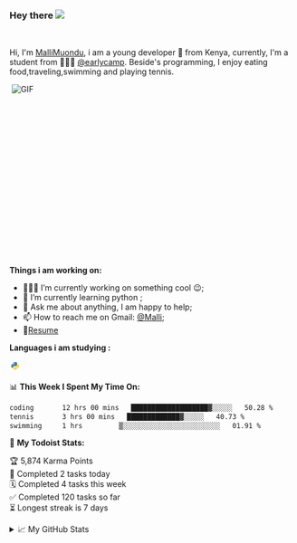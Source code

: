 ### Hey there <img src="https://media.giphy.com/media/hvRJCLFzcasrR4ia7z/giphy.gif" width="25px">



<br />

Hi, I'm [MalliMuondu](https://medium.com/@mallimuondu/my-first-experience-of-coding-b8f4e2896a77), i am a young developer 🚀 from Kenya, currently, I'm a student from 🙍🏽‍♂️ [@earlycamp](https://twitter.com/earlycamp?lang=da). Beside's programming, I enjoy eating food,traveling,swimming and playing tennis.

  <img align="right" alt="GIF" src="https://github.com/abhisheknaiidu/abhisheknaiidu/blob/master/code.gif?raw=true" width="500" height="320" />
  
**Things i am working on:**

- 👨🏽‍💻 I’m currently working on something cool :wink:;
- 🌱 I’m currently learning python ; 
- 💬 Ask me about anything, I am happy to help;
- 📫 How to reach me on Gmail: [@Malli](https://mail.google.com/mail/u/0/#search/Malli);
- 📝[Resume](https://github.com/mallimuondu/resume)

**Languages i am studying :**  

<img height="20" src="https://raw.githubusercontent.com/github/explore/80688e429a7d4ef2fca1e82350fe8e3517d3494d/topics/python/python.png"></code>


📊 **This Week I Spent My Time On:**
<!--START_SECTION:waka-->
```text
coding       12 hrs 00 mins   ███████████████████▓░░░░░   50.28 % 
tennis       3 hrs 00 mins   █████████████▓░░░░░   40.73 % 
swimming     1 hrs         ▒░░░░░░░░░░░░░░░░░░░░░░░░   01.91 % 
```
<!--END_SECTION:waka-->

🚧 **My Todoist Stats:**
<!-- TODO-IST:START -->
🏆  5,874 Karma Points           
🌸  Completed 2 tasks today           
🗓  Completed 4 tasks this week           
✅  Completed 120 tasks so far           
⏳  Longest streak is 7 days
<!-- TODO-IST:END -->


<details>
<summary>📈 My GitHub Stats</summary>

<p align="center"> <img src="https://github-readme-stats.vercel.app/api?username=mallimuondu&show_icons=true&theme=gotham" alt="abhisheknaiidu" />

</details>




